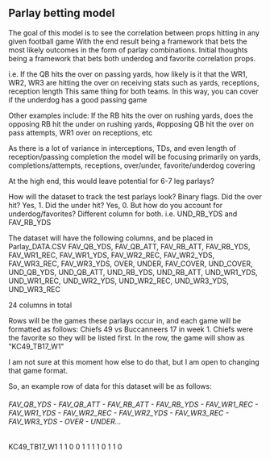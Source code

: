 ## Parlay betting model
The goal of this model is to see the correlation between props hitting in any given football game
With the end result being a framework that bets the most likely outcomes in the form of parlay combinations. Initial thoughts being a framework that bets both underdog and favorite correlation props.


i.e. If the QB hits the over on passing yards, how likely is it that the WR1, WR2, WR3 are hitting the over on receiving stats such as yards, receptions, reception length
This same thing for both teams. In this way, you can cover if the underdog has a good passing game

Other examples include: If the RB hits the over on rushing yards, does the opposing RB hit the under on rushing yards,
#opposing QB hit the over on pass attempts, WR1 over on receptions, etc

As there is a lot of variance in interceptions, TDs, and even length of reception/passing completion
the model will be focusing primarily on yards, completions/attempts, receptions, over/under, favorite/underdog covering

At the high end, this would leave potential for 6-7 leg parlays?

How will the dataset to track the test parlays look?
Binary flags. Did the over hit? Yes, 1. Did the under hit? Yes, 0. 
But how do you account for underdog/favorites? 
Different column for both. i.e. UND_RB_YDS and FAV_RB_YDS


The dataset will have the following columns, and be placed in Parlay_DATA.CSV
FAV_QB_YDS, FAV_QB_ATT, FAV_RB_ATT, FAV_RB_YDS, 
FAV_WR1_REC, FAV_WR1_YDS, FAV_WR2_REC, FAV_WR2_YDS, FAV_WR3_REC, FAV_WR3_YDS, OVER, UNDER, FAV_COVER, UND_COVER, UND_QB_YDS, UND_QB_ATT, UND_RB_YDS, UND_RB_ATT, UND_WR1_YDS, UND_WR1_REC,
UND_WR2_YDS, UND_WR2_REC, UND_WR3_YDS, UND_WR3_REC

24 columns in total

Rows will be the games these parlays occur in, and each game will be formatted as follows:
Chiefs 49 vs Buccanneers 17 in week 1. Chiefs were the favorite so they will be listed first. In the row, the game will show as "KC49_TB17_W1"

I am not sure at this moment how else to do that, but I am open to changing that game format.


So, an example row of data for this dataset will be as follows:

 ######           FAV_QB_YDS - FAV_QB_ATT - FAV_RB_ATT - FAV_RB_YDS - FAV_WR1_REC - FAV_WR1_YDS - FAV_WR2_REC - FAV_WR2_YDS - FAV_WR3_REC - FAV_WR3_YDS -  OVER - UNDER...
   KC49_TB17_W1       1           1           0           0           1               1            1               1            0            1             1     0               
